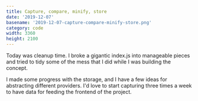 ```yaml
---
title: Capture, compare, minify, store
date: '2019-12-07'
basename: '2019-12-07-capture-compare-minify-store.png'
category: code
width: 3360
height: 2100
---
```


Today was cleanup time. I broke a gigantic index.js into manageable pieces and tried to tidy some of the mess that I did while I was building the concept.

I made some progress with the storage, and I have a few ideas for abstracting different providers. I'd love to start capturing three times a week to have data for feeding the frontend of the project.
